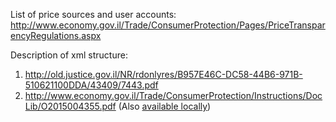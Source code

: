 List of price sources and user accounts:
http://www.economy.gov.il/Trade/ConsumerProtection/Pages/PriceTransparencyRegulations.aspx

Description of xml structure:

1. http://old.justice.gov.il/NR/rdonlyres/B957E46C-DC58-44B6-971B-510621100DDA/43409/7443.pdf
1. http://www.economy.gov.il/Trade/ConsumerProtection/Instructions/DocLib/O2015004355.pdf (Also [available locally](xml_specification.pdf))
